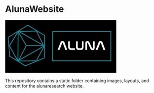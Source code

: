 # AlunaWebsite

![Aluna Logo](https://github.com/kamranmajid41/AlunaWebsite/blob/master/public/images/LogoJPGALUNA.jpg)


This repository contains a static folder containing images, layouts, and content for the alunaresearch website.
